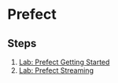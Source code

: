 # Prefect

## Steps

1. [Lab: Prefect Getting Started](./lab-prefect-getting-started/)
1. [Lab: Prefect Streaming](./lab-prefect-streaming/)